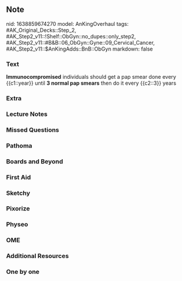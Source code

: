 ## Note
nid: 1638859674270
model: AnKingOverhaul
tags: #AK_Original_Decks::Step_2, #AK_Step2_v11::!Shelf::ObGyn::no_dupes::only_step2, #AK_Step2_v11::#B&B::06_ObGyn::Gyne::09_Cervical_Cancer, #AK_Step2_v11::$AnKingAdds::BnB::ObGyn
markdown: false

### Text
<b>Immunocompromised</b> individuals should get a pap smear done
every {{c1::year}} until <b>3 normal pap smears</b> then do it
every {{c2::3}} years

### Extra


### Lecture Notes


### Missed Questions


### Pathoma


### Boards and Beyond


### First Aid


### Sketchy


### Pixorize


### Physeo


### OME


### Additional Resources


### One by one

